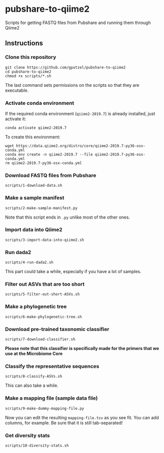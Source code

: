 # pubshare-to-qiime2

Scripts for getting FASTQ files from Pubshare and running them through Qiime2

## Instructions

### Clone this repository

    git clone https://github.com/gputzel/pubshare-to-qiime2
    cd pubshare-to-qiime2
    chmod +x scripts/*.sh

The last command sets permissions on the scripts so that they are executable.

### Activate conda environment

If the required conda environment (`qiime2-2019.7`) is already installed, just activate it:

    conda activate qiime2-2019.7

To create this environment:

    wget https://data.qiime2.org/distro/core/qiime2-2019.7-py36-osx-conda.yml
    conda env create -n qiime2-2019.7 --file qiime2-2019.7-py36-osx-conda.yml
    rm qiime2-2019.7-py36-osx-conda.yml

### Download FASTQ files from Pubshare

    scripts/1-download-data.sh

### Make a sample manifest

    scripts/2-make-sample-manifest.py

Note that this script ends in `.py` unlike most of the other ones.

### Import data into Qiime2

    scripts/3-import-data-into-qiime2.sh

### Run dada2

    scripts/4-run-dada2.sh

This part could take a while, especially if you have a lot of samples.

### Filter out ASVs that are too short

    scripts/5-filter-out-short-ASVs.sh

### Make a phylogenetic tree

    scripts/6-make-phylogenetic-tree.sh

### Download pre-trained taxonomic classifier

    scripts/7-download-classifier.sh

**Please note that this classifier is specifically made for the primers that we use at the Microbiome Core**

### Classify the representative sequences

    scripts/8-classify-ASVs.sh

This can also take a while.

### Make a mapping file (sample data file)

    scripts/9-make-dummy-mapping-file.py

Now you can edit the resulting `mapping-file.tsv` as you see fit. You can add columns, for example. Be sure that it is still tab-separated!

### Get diversity stats

    scripts/10-diversity-stats.sh


